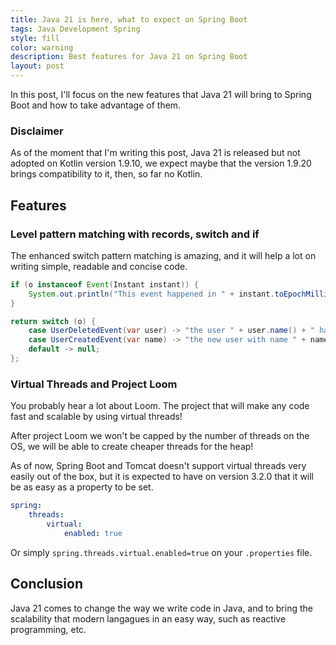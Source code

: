 ```yaml
---
title: Java 21 is here, what to expect on Spring Boot
tags: Java Development Spring
style: fill
color: warning
description: Best features for Java 21 on Spring Boot
layout: post
---
```


In this post, I'll focus on the new features that Java 21 will bring to Spring Boot and how to take advantage of them.

### Disclaimer

As of the moment that I'm writing this post, Java 21 is released but not adopted on Kotlin version 1.9.10, we expect maybe that the version 1.9.20 brings compatibility to it, then, so far no Kotlin.

## Features

### Level pattern matching with records, switch and if

The enhanced switch pattern matching is amazing, and it will help a lot on writing simple, readable and concise code.

```java
if (o instanceof Event(Instant instant)) {
    System.out.println("This event happened in " + instant.toEpochMilli());
}

return switch (o) {
    case UserDeletedEvent(var user) -> "the user " + user.name() + " has been deleted";
    case UserCreatedEvent(var name) -> "the new user with name " + name + " has been created";
    default -> null;
};
```


### Virtual Threads and Project Loom

You probably hear a lot about Loom. The project that will make any code fast and scalable by using virtual threads!

After project Loom we won't be capped by the number of threads on the OS, we will be able to create cheaper threads for the heap!

As of now, Spring Boot and Tomcat doesn't support virtual threads very easily out of the box, but it is expected to have on version 3.2.0 that it will be as easy as a property to be set.

```yaml
spring:
    threads:
        virtual:
            enabled: true
```
 

Or simply `spring.threads.virtual.enabled=true` on your `.properties` file.


## Conclusion

Java 21 comes to change the way we write code in Java, and to bring the scalability that modern langagues in an easy way, such as reactive programming, etc.




